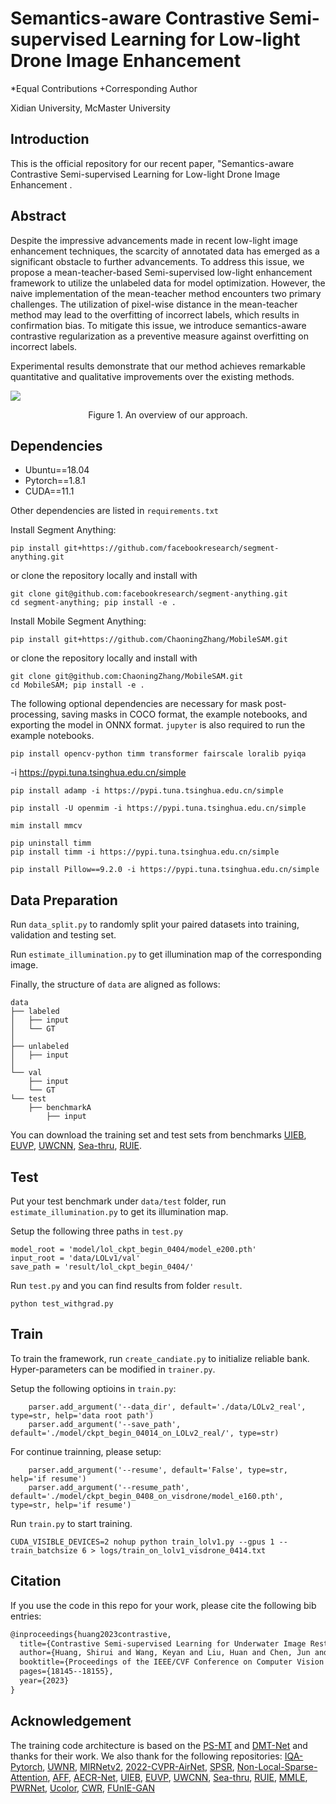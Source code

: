 # Semantics-aware Contrastive Semi-supervised Learning for Low-light Drone Image Enhancement

*Equal Contributions
+Corresponding Author

Xidian University, McMaster University

## Introduction
This is the official repository for our recent paper, "Semantics-aware Contrastive Semi-supervised Learning for Low-light Drone Image Enhancement .

## Abstract
Despite the impressive advancements made in recent low-light image enhancement techniques, the scarcity of annotated data has emerged as a significant obstacle to further advancements. To address this issue, we propose a mean-teacher-based Semi-supervised low-light enhancement framework to utilize the unlabeled data for model optimization. However, the naive implementation of the mean-teacher method encounters two primary challenges. The utilization of pixel-wise distance in the mean-teacher method may lead to the overfitting of incorrect labels, which results in confirmation bias. To mitigate this issue, we introduce semantics-aware contrastive regularization as a preventive measure against overfitting on incorrect labels.

Experimental results demonstrate that our method achieves remarkable quantitative and qualitative improvements over the existing methods.

<img src='overview.png'>

<p align="center">Figure 1. An overview of our approach.</p>

## Dependencies

- Ubuntu==18.04
- Pytorch==1.8.1
- CUDA==11.1

Other dependencies are listed in `requirements.txt`

Install Segment Anything:

```
pip install git+https://github.com/facebookresearch/segment-anything.git
```

or clone the repository locally and install with

```
git clone git@github.com:facebookresearch/segment-anything.git
cd segment-anything; pip install -e .
```

Install Mobile Segment Anything:

```
pip install git+https://github.com/ChaoningZhang/MobileSAM.git
```

or clone the repository locally and install with

```
git clone git@github.com:ChaoningZhang/MobileSAM.git
cd MobileSAM; pip install -e .
```

The following optional dependencies are necessary for mask post-processing, saving masks in COCO format, the example notebooks, and exporting the model in ONNX format. `jupyter` is also required to run the example notebooks.

```
pip install opencv-python timm transformer fairscale loralib pyiqa
```
-i https://pypi.tuna.tsinghua.edu.cn/simple

```
pip install adamp -i https://pypi.tuna.tsinghua.edu.cn/simple
```

```
pip install -U openmim -i https://pypi.tuna.tsinghua.edu.cn/simple

mim install mmcv
```
```
pip uninstall timm
pip install timm -i https://pypi.tuna.tsinghua.edu.cn/simple
```

```
pip install Pillow==9.2.0 -i https://pypi.tuna.tsinghua.edu.cn/simple
```

## Data Preparation

Run `data_split.py` to randomly split your paired datasets into training, validation and testing set.

Run `estimate_illumination.py` to get illumination map of the corresponding image.

Finally, the structure of  `data`  are aligned as follows:

```
data
├── labeled
│   ├── input
│   └── GT
│   
├── unlabeled
│   ├── input
│
└── val
    ├── input
    └── GT
└── test
    ├── benchmarkA
        ├── input
```

You can download the training set and test sets from benchmarks [UIEB](https://li-chongyi.github.io/proj_benchmark.html), [EUVP](https://irvlab.cs.umn.edu/resources/euvp-dataset), [UWCNN](https://li-chongyi.github.io/proj_underwater_image_synthesis.html), [Sea-thru](http://csms.haifa.ac.il/profiles/tTreibitz/datasets/sea_thru/index.html), [RUIE](https://github.com/dlut-dimt/Realworld-Underwater-Image-Enhancement-RUIE-Benchmark). 

## Test

Put your test benchmark under `data/test` folder, run `estimate_illumination.py` to get its illumination map.

Setup the following three paths in `test.py`

```
model_root = 'model/lol_ckpt_begin_0404/model_e200.pth'
input_root = 'data/LOLv1/val'
save_path = 'result/lol_ckpt_begin_0404/'
```

Run `test.py` and you can find results from folder `result`.

```
python test_withgrad.py
```

## Train

To train the framework, run `create_candiate.py` to initialize reliable bank. Hyper-parameters can be modified in `trainer.py`.

Setup the following optioins in `train.py`: 
```
    parser.add_argument('--data_dir', default='./data/LOLv2_real', type=str, help='data root path')
    parser.add_argument('--save_path', default='./model/ckpt_begin_04014_on_LOLv2_real/', type=str)
```

For continue trainning, please setup:
```
    parser.add_argument('--resume', default='False', type=str, help='if resume')
    parser.add_argument('--resume_path', default='./model/ckpt_begin_0408_on_visdrone/model_e160.pth', type=str, help='if resume')
```
Run `train.py` to start training.

```
CUDA_VISIBLE_DEVICES=2 nohup python train_lolv1.py --gpus 1 --train_batchsize 6 > logs/train_on_lolv1_visdrone_0414.txt
```

## Citation
If you use the code in this repo for your work, please cite the following bib entries:

```latex
@inproceedings{huang2023contrastive,
  title={Contrastive Semi-supervised Learning for Underwater Image Restoration via Reliable Bank},
  author={Huang, Shirui and Wang, Keyan and Liu, Huan and Chen, Jun and Li, Yunsong},
  booktitle={Proceedings of the IEEE/CVF Conference on Computer Vision and Pattern Recognition},
  pages={18145--18155},
  year={2023}
}
```

## Acknowledgement
The training code architecture is based on the [PS-MT](https://github.com/yyliu01/PS-MT) and [DMT-Net](https://github.com/liuye123321/DMT-Net) and thanks for their work.
We also thank for the following repositories: [IQA-Pytorch](https://github.com/chaofengc/IQA-PyTorch), [UWNR](https://github.com/ephemeral182/uwnr), [MIRNetv2](https://github.com/swz30/MIRNetv2/blob/main/basicsr/models/archs/mirnet_v2_arch.py), [2022-CVPR-AirNet](https://github.com/XLearning-SCU/2022-CVPR-AirNet/blob/main/net/DGRN.py), [SPSR](https://github.com/Maclory/SPSR), [Non-Local-Sparse-Attention](https://github.com/HarukiYqM/Non-Local-Sparse-Attention/blob/main/src/model/attention.py), [AFF](https://github.com/YimianDai/open-aff/blob/master/model/fusion.py), [AECR-Net](https://github.com/GlassyWu/AECR-Net/blob/main/models/CR.py), [UIEB](https://li-chongyi.github.io/proj_benchmark.html), [EUVP](https://irvlab.cs.umn.edu/resources/euvp-dataset), [UWCNN](https://li-chongyi.github.io/proj_underwater_image_synthesis.html), [Sea-thru](http://csms.haifa.ac.il/profiles/tTreibitz/datasets/sea_thru/index.html), [RUIE](https://github.com/dlut-dimt/Realworld-Underwater-Image-Enhancement-RUIE-Benchmark), [MMLE](https://github.com/Li-Chongyi/MMLE_code), [PWRNet](https://github.com/huofushuo/PRWNet), [Ucolor](https://github.com/Li-Chongyi/Ucolor), [CWR](https://github.com/JunlinHan/CWR), [FUnIE-GAN](https://github.com/xahidbuffon/FUnIE-GAN)

